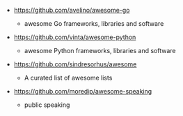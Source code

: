 - https://github.com/avelino/awesome-go
  - awesome Go frameworks, libraries and software

- https://github.com/vinta/awesome-python
  - awesome Python frameworks, libraries and software 

- https://github.com/sindresorhus/awesome
  - A curated list of awesome lists

- https://github.com/moredip/awesome-speaking
  - public speaking  
